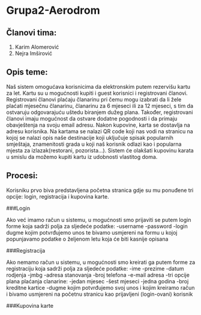 # Grupa2-Aerodrom

## Članovi tima:

1. Karim Alomerović
2. Nejra Imširović

## Opis teme:

Naš sistem omogućava korisnicima da elektronskim putem rezervišu kartu za let. Kartu su u mogućnosti kupiti i guest korisnici i registrovani članovi. Registrovani članovi plaćaju članarinu pri čemu mogu izabrati da li žele plaćati mjesečnu članarinu, članarinu za 6 mjeseci ili za 12 mjeseci, s tim da ostvaruju odgovarajuću uštedu biranjem dužeg plana. Također, registrovani članovi imaju mogućnost da ostvare dodatne pogodnosti i da primaju obavještenja na svoju email adresu. Nakon kupovine, karta se dostavlja na adresu korisnika. Na kartama se nalazi QR code koji nas vodi na stranicu na kojoj se nalazi opis naše destinacije koji uključuje spisak 
popularnih smještaja, znamenitosti grada u koji naš korisnik odlazi kao i popularna mjesta za izlazak(restorani, pozorista...).
Sistem će olakšati kupovinu karata u smislu da možemo kupiti kartu iz udobnosti vlastitog doma.

## Procesi:

Korisniku prvo biva predstavljena početna stranica gdje su mu ponuđene tri opcije: login, registracija i kupovina karte.

###Login

Ako već imamo račun u sistemu, u mogućnosti smo prijaviti se putem login forme koja sadrži polja za sljedeće podatke:
-username
-password
-login dugme kojim potvrđujemo unos te bivamo usmjereni na formu u kojoj popunjavamo podatke o željenom letu koja će biti kasnije opisana

###Registracija

Ako nemamo račun u sistemu, u mogućnosti smo kreirati ga putem forme za registraciju koja sadrži polja za sljedeće podatke:
-ime
-prezime
-datum rodjenja
-jmbg
-adresa stanovanja
-broj telefona
-e-mail adresa
-tri opcije plana plaćanja clanarine:
 -jedan mjesec
 -šest mjeseci
 -jedna godina
-broj kreditne kartice
-dugme kojim potvrđujemo svoj unos i kojim kreiramo račun i bivamo usmjereni na početnu stranicu kao prijavljeni (login-ovani) korisnik

###Kupovina karte



